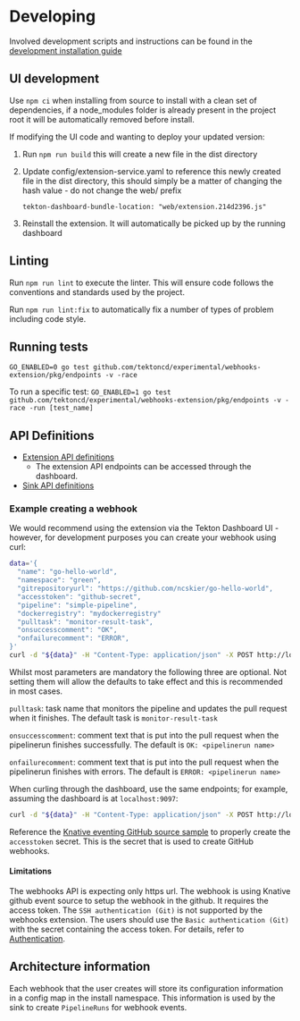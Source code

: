 # Developing

Involved development scripts and instructions can be found in the [development installation guide](https://github.com/tektoncd/experimental/blob/master/webhooks-extension/test/README.md#scripting)

## UI development

Use `npm ci` when installing from source to install with a clean set of dependencies, if a node_modules folder is already present in the project root it will be automatically removed before install.

If modifying the UI code and wanting to deploy your updated version:

1) Run `npm run build` this will create a new file in the dist directory
2) Update config/extension-service.yaml to reference this newly created file in the dist directory, this should simply be a matter of changing the hash value - do not change the web/ prefix

    `tekton-dashboard-bundle-location: "web/extension.214d2396.js"`

3) Reinstall the extension. It will automatically be picked up by the running dashboard

## Linting

Run `npm run lint` to execute the linter. This will ensure code follows the conventions and standards used by the project.

Run `npm run lint:fix` to automatically fix a number of types of problem including code style.

## Running tests

`GO_ENABLED=0 go test github.com/tektoncd/experimental/webhooks-extension/pkg/endpoints -v -race`

To run a specific test:
`GO_ENABLED=1 go test github.com/tektoncd/experimental/webhooks-extension/pkg/endpoints -v -race -run [test_name]`

## API Definitions

- [Extension API definitions](cmd/extension/README.md)
  - The extension API endpoints can be accessed through the dashboard.
- [Sink API definitions](cmd/sink/README.md)

### Example creating a webhook

We would recommend using the extension via the Tekton Dashboard UI - however, for development purposes you can create your webhook using curl:

```bash
data='{
  "name": "go-hello-world",
  "namespace": "green",
  "gitrepositoryurl": "https://github.com/ncskier/go-hello-world",
  "accesstoken": "github-secret",
  "pipeline": "simple-pipeline",
  "dockerregistry": "mydockerregistry"
  "pulltask": "monitor-result-task",
  "onsuccesscomment": "OK",
  "onfailurecomment": "ERROR",
}'
curl -d "${data}" -H "Content-Type: application/json" -X POST http://localhost:8080/webhooks
```
Whilst most parameters are mandatory the following three are optional. Not setting them will allow the defaults to take effect and this is recommended in most cases.

`pulltask`: task name that monitors the pipeline and updates the pull request when it finishes. The default task is `monitor-result-task`

`onsuccesscomment`: comment text that is put into the pull request when the pipelinerun finishes successfully.  The default is `OK: <pipelinerun name>`

`onfailurecomment`: comment text that is put into the pull request when the pipelinerun finishes with errors.  The default is `ERROR: <pipelinerun name>`

When curling through the dashboard, use the same endpoints; for example, assuming the dashboard is at `localhost:9097`:

```bash
curl -d "${data}" -H "Content-Type: application/json" -X POST http://localhost:9097/webhooks
```

Reference the [Knative eventing GitHub source sample](https://knative.dev/docs/eventing/samples/github-source/) to properly create the `accesstoken` secret. This is the secret that is used to create GitHub webhooks.  

#### Limitations

The webhooks API is expecting only https url. The webhook is using Knative github event source to setup the webhook in the github. It requires the access token. The `SSH authentication (Git)` is not supported by the webhooks extension.  The users should use the `Basic authentication (Git)` with the secret containing the access token.  For details, refer to [Authentication](https://github.com/tektoncd/pipeline/blob/master/docs/auth.md).

## Architecture information

Each webhook that the user creates will store its configuration information in a config map in the install namespace. This information is used by the sink to create `PipelineRuns` for webhook events.